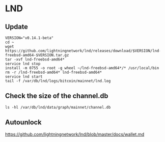 # LND 
## Update
```
VERSION="v0.14.1-beta"
cd ~
wget https://github.com/lightningnetwork/lnd/releases/download/$VERSION/lnd-freebsd-amd64-$VERSION.tar.gz
tar -xvf lnd-freebsd-amd64*
service lnd stop
install -m 0755 -o root -g wheel ~/lnd-freebsd-amd64*/* /usr/local/bin
rm -r /lnd-freebsd-amd64* lnd-freebsd-amd64*
service lnd start
tail -f /var/db/lnd/logs/bitcoin/mainnet/lnd.log
```

## Check the size of the channel.db
```
ls -hl /var/db/lnd/data/graph/mainnet/channel.db
```
## Autounlock
https://github.com/lightningnetwork/lnd/blob/master/docs/wallet.md

